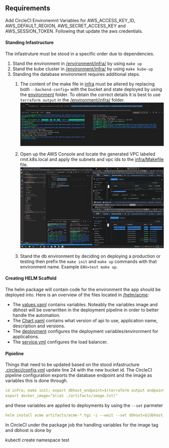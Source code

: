 ## Requirements

Add CircleCI Environemnt Variables for AWS_ACCESS_KEY_ID, AWS_DEFAULT_REGION, AWS_SECRET_ACCESS_KEY and AWS_SESSION_TOKEN. Following that update the aws credentials. 

#### Standing Infastructure

The infastruture must be stood in a specific order due to dependencies. 
1. Stand the environment in [/environment/infra/](/environment) by using `make up`
2. Stand the kube cluster in [/environment/infra/](/environment) by using `make kube-up`
3. Standing the database environment requires additional steps.
   1. The content of the make file in [infra](/infra/Makefile) must be altered by replacing both `--backend-config=` with the bucket and state deployed by using the [environment](/environment) folder. To obtain the correct details it is best to use `terraform output` in the [/environment/infra/](/environment/infra/) folder.
   ![DB_APPLY_VPC](/img/01_Stand_DB.png)

   2. Open up the AWS Console and locate the generated VPC labeled rmit.k8s.local and apply the subnets and vpc ids to the [infra/Makefile](infra/Makefile) file.
   ![DB_APPLY_VPC](/img/00_Stand_DB.png)

   3. Stand the db environment by deciding on deploying a production or testing then prefix the `make init` and `make up` commands with that environment name. Example `ENV=test make up`.

#### Creating HELM Scaffold
The helm package will contain code for the environment the app should be deployed into. Here is an overview of the files located in [/helm/acme](/helm/acme):
- The [values.yaml](/helm/values) contains variables. Noteably the variables image and dbhost will be overwritten in the deployment pipeline in order to better handle the automation.
- The [Chart.yaml](/helm/acme/Chart.yaml) contains what version of api to use, application name, description and versions.
- The [deployment](/helm/acme/templates/deployment.yml) configures the deployment variables/environment for applications.
- The [service.yml](/helm/acme/templates/service.yml) configures the load balancer.


#### Pipieline 
Things that need to be updated based on the stood infastructure [.circleci/config.yml](/.circleci/config.yml) update line 24 with the new bucket id. 
The CircleCI pipeline configuration exports the database endpoint and the image as variables this is done through.
```yaml 
cd infra; make init; export dbhost_endpoint=$(terraform output endpoint); cd ..;
export docker_image="$(cat ./artifacts/image.txt)"
```
and these variables are applied to deployments by using the `--set` parmeter
```yaml
helm install acme artifacts/acme-*.tgz -i --wait --set dbhost=${dbhost_endpoint} --set image=${docker_image}
```
In CircleCI under the package job the handling variables for the image tag and dbhost is done by 



kubectl create namespace test
